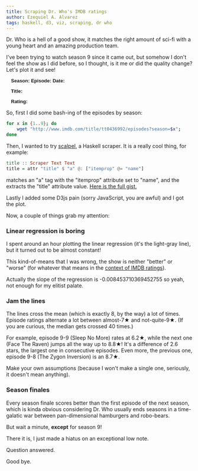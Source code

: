 ```yaml
---
title: Scraping Dr. Who's IMDB ratings
author: Ezequiel A. Alvarez
tags: haskell, d3, viz, scraping, dr who
---
```


Dr. Who is a hell of a good show, it matches the right amount of sci-fi
with a young heart and an amazing production team.

I've been trying to watch season 9 since it came out,
but somehow I don't feel the show as I did before, so I thought,
is it me or did the quality change? Let's plot it and see!

<div id="viz"></div>
<div id="info">
<b>Season: </b><span id="info-season"></span>
<b>Episode: </b><span id="info-number"></span>
<b>Date: </b><span id="info-date"></span>

<b>Title: </b><span id="info-title"></span>

<b>Rating: </b><span id="info-rating"></span>
</div>

So, first I did some bash-ing of the episodes by season:

```bash
for x in {1..9}; do
    wget "http://www.imdb.com/title/tt0436992/episodes?season=$x";
done
```

Then, I wanted to try [scalpel](https://hackage.haskell.org/package/scalpel),
a Haskell scraper. It is a really cool thing, for example:

```haskell
title :: Scraper Text Text
title = attr "title" $ "a" @: ["itemprop" @= "name"]
```

matches an "a" tag with the "itemprop" attribute set to "name", and the extracts
the "title" attribute value.
[Here is the full gist.](https://gist.github.com/alvare/3f5221fe2b053265b0b935da8bc374f8)

Lastly I added some D3js pain (sorry JavaScript, you are awful) and I got the plot.

Now, a couple of things grab my attention:

### Linear regression is boring

I spent around an hour plotting the linear regression (it's the light-gray line),
but it turned out to be almost constant!

This kind-of-means that I was wrong, the show is neither "better" or "worse"
(for whatever that means in the [context of IMDB ratings](http://www.imdb.com/title/tt2975590/?ref_=fn_al_tt_3)).

Actually the slope of the regression is -0.008453710369452755 so yeah, not enough
for my elitist palate.

### Jam the lines

The lines cross the mean (which is exactly 8, by the way) a lot of times. Episode
ratings alternate a lot between almost-7★ and not-quite-9★. (If you are curious, the median gets crossed 40 times.)

For example, episode 9-9 (Sleep No More) rates at 6.2★, while the next one
(Face The Raven) jumps all the way up to 8.8★!
It's a difference of 2.6 stars, the largest one in consecutive episodes.
Even more, the previous one, episode 9-8 (The Zygon Inversion) is an 8.7★.

Make your own assumptions (because I won't make a single one, seriously, it doesn't mean anything).

### Season finales

Every season finale scores better than the first episode of the next season, which
is kinda obvious considering Dr. Who usually ends seasons in
a time-galatic war between pan-dimensional hamburgers and robo-bears.

But wait a minute, **except** for season 9!

There it is, I just made a hiatus on an exceptional low note.

Question answered.

Good bye.

<script src="/js/lodash.min.js"></script>
<script src="/js/dr-who-ratings.js"></script>
<style>
#viz {
    font: 13px sans-serif;
}

#info {
    font: 13px sans-serif;
    padding-left: 1em;
}

.axis path,
.axis line {
    fill: none;
    stroke: #000;
    shape-rendering: crispEdges;
}

.y.axis path,
.x.axis path {
    display: none;
}

.line {
    fill: none;
    stroke-width: 1.5px;
}

.overlay {
    fill: none;
    pointer-events: all;
}

.focus {
    fill: none;
    stroke-width: 1px;
    stroke: black;
}
</style>
